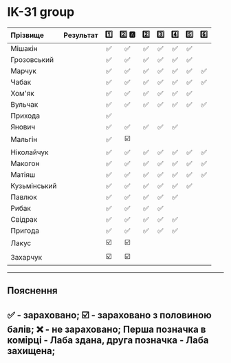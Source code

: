 # IK-31 group

| Прізвище    | Результат  | :one: | :two: :a: | :two: | :three: | :four: | :five: | :six: |
| :---------- | :---: |:-------------------------------------:|:-------------------------------------:|:-------------------------------------:|:-------------------------------------:|:-------------------------------------:|:-------------------------------------:|:-------------------------------------:|
| Мішакін     | | :white_check_mark: | :white_check_mark: | :white_check_mark: | :white_check_mark: | :white_check_mark: | :white_check_mark: | |
| Грозовський | | :white_check_mark: | :white_check_mark: | :white_check_mark: | :white_check_mark: | :white_check_mark: | :white_check_mark: | |
| Марчук      | | :white_check_mark: | :white_check_mark: | :white_check_mark: | :white_check_mark: | :white_check_mark: | :white_check_mark: | :white_check_mark: |
| Чабак       | | :white_check_mark: | :white_check_mark: | :white_check_mark: | :white_check_mark: | :white_check_mark: | :white_check_mark: | :white_check_mark: |
| Хом'як      | | :white_check_mark: | :white_check_mark: | :white_check_mark: | :white_check_mark: | :white_check_mark: | :white_check_mark: | |
| Вульчак     | | :white_check_mark: | :white_check_mark: | :white_check_mark: | :white_check_mark: | :white_check_mark: | :white_check_mark: | :white_check_mark: |
| Прихода     | | :white_check_mark: |  |  |  |  |  | |
| Янович      | | :white_check_mark: | :white_check_mark: | :white_check_mark: | :white_check_mark: | :white_check_mark: |  | |
| Мальгін     | | :white_check_mark: | :ballot_box_with_check: |  |  |  |  | |
| Ніколайчук  | | :white_check_mark: | :white_check_mark: | :white_check_mark: | :white_check_mark: | :white_check_mark: | :white_check_mark: | :white_check_mark: |
| Макогон     | | :white_check_mark: | :white_check_mark: | :white_check_mark: | :white_check_mark: | :white_check_mark: | :white_check_mark: | :white_check_mark: |
| Матіяш      | | :white_check_mark: | :white_check_mark: | :white_check_mark: | :white_check_mark: | :white_check_mark: | :white_check_mark: | :white_check_mark: |
| Кузьмінський| | :white_check_mark: | :white_check_mark: | :white_check_mark: | :white_check_mark: | :white_check_mark: | :white_check_mark: | |
| Павлюк      | | :white_check_mark: | :white_check_mark: | :white_check_mark: | :white_check_mark: | :white_check_mark: |  | |
| Рибак       | | :white_check_mark: | :white_check_mark: | :white_check_mark: | :white_check_mark: |  |  | |
| Свідрак     | | :white_check_mark: | :white_check_mark: | :white_check_mark: | :white_check_mark: | :white_check_mark: |  | |
| Пригода     | | :white_check_mark: | :white_check_mark: | :white_check_mark: | :white_check_mark: | :white_check_mark: |  | |
| Лакус       | | :ballot_box_with_check: | :ballot_box_with_check: |  |  |  |  | |
| Захарчук    | | :ballot_box_with_check: | :ballot_box_with_check: |  |  |  |  | |

---
## Пояснення
:white_check_mark: - зараховано;
:ballot_box_with_check: - зараховано з половиною балів;
:x: - не зараховано;
Перша позначка в комірці - Лаба здана, друга позначка - Лаба захищена;
---
